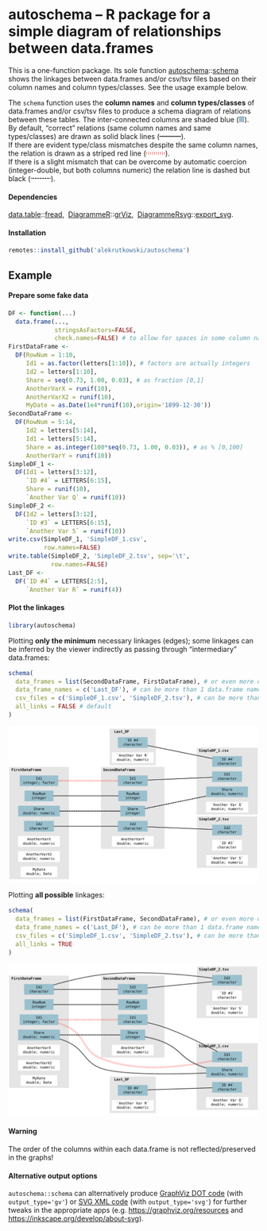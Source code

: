 autoschema – R package for a simple diagram of relationships between
data.frames
================

<!-- build this doc with: rmarkdown::render('README.Rmd') -->

This is a one-function package. Its sole function
[autoschema](https://github.com/alekrutkowski/autoschema)::[schema](https://github.com/alekrutkowski/autoschema/blob/main/schema.md)
shows the linkages between data.frames and/or csv/tsv files based on
their column names and column types/classes. See the usage example
below.

The `schema` function uses the **column names** and **column
types/classes** of data.frames and/or csv/tsv files to produce a schema
diagram of relations between these tables. The inter-connected columns
are shaded blue (<img src="blue-shade.png" height="12"/>). <br>By
default, “correct” relations (same column names and same types/classes)
are drawn as solid black lines
(<img src="black-solid.png" height="12"/>). <br>If there are evident
type/class mismatches despite the same column names, the relation is
drawn as a striped red line (<img src="red-striped.png" height="12"/>).
<br>If there is a slight mismatch that can be overcome by automatic
coercion (integer-double, but both columns numeric) the relation line is
dashed but black (<img src="black-dashed.png" height="12"/>).

#### Dependencies

[data.table](https://CRAN.R-project.org/package=data.table)::[fread](https://rdrr.io/cran/data.table/man/fread.html), 
[DiagrammeR](https://CRAN.R-project.org/package=DiagrammeR)::[grViz](https://rdrr.io/cran/DiagrammeR/man/grViz.html), 
[DiagrammeRsvg](https://CRAN.R-project.org/package=DiagrammeRsvg)::[export\_svg](https://rdrr.io/cran/DiagrammeRsvg/man/export_svg.html).

#### Installation

``` r
remotes::install_github('alekrutkowski/autoschema')
```

## Example

#### Prepare some fake data

``` r
DF <- function(...)
  data.frame(...,
             stringsAsFactors=FALSE,
             check.names=FALSE) # to allow for spaces in some column names
FirstDataFrame <-
  DF(RowNum = 1:10,
     Id1 = as.factor(letters[1:10]), # factors are actually integers
     Id2 = letters[1:10],
     Share = seq(0.73, 1.00, 0.03), # as fraction [0,1]
     AnotherVarX = runif(10),
     AnotherVarX2 = runif(10),
     MyDate = as.Date(1e4*runif(10),origin='1899-12-30'))
SecondDataFrame <-
  DF(RowNum = 5:14,
     Id2 = letters[5:14],
     Id1 = letters[5:14],
     Share = as.integer(100*seq(0.73, 1.00, 0.03)), # as % [0,100]
     AnotherVarY = runif(10))
SimpleDF_1 <-
  DF(Id1 = letters[3:12],
     `ID #4` = LETTERS[6:15],
     Share = runif(10),
     `Another Var Q` = runif(10))
SimpleDF_2 <-
  DF(Id2 = letters[3:12],
     `ID #3` = LETTERS[6:15],
     `Another Var S` = runif(10))
write.csv(SimpleDF_1, 'SimpleDF_1.csv',
          row.names=FALSE)
write.table(SimpleDF_2, 'SimpleDF_2.tsv', sep='\t',
            row.names=FALSE)
Last_DF <-
  DF(`ID #4` = LETTERS[2:5],
     `Another Var R` = runif(4))
```

#### Plot the linkages

``` r
library(autoschema)
```

Plotting **only the minimum** necessary linkages (edges); some linkages
can be inferred by the viewer indirectly as passing through
“intermediary” data.frames:

``` r
schema(
  data_frames = list(SecondDataFrame, FirstDataFrame), # or even more data.frames
  data_frame_names = c('Last_DF'), # can be more than 1 data.frame name
  csv_files = c('SimpleDF_1.csv', 'SimpleDF_2.tsv'), # can be more than 2 files
  all_links = FALSE # default
)
```

![](plot1.svg)

Plotting **all possible** linkages:

``` r
schema(
  data_frames = list(FirstDataFrame, SecondDataFrame), # or even more data.frames
  data_frame_names = c('Last_DF'), # can be more than 1 data.frame name
  csv_files = c('SimpleDF_1.csv', 'SimpleDF_2.tsv'), # can be more than 2 files
  all_links = TRUE
)
```

![](plot2.svg)

#### Warning

The order of the columns within each data.frame is not
reflected/preserved in the graphs!

#### Alternative output options

`autoschema::schema` can alternatively produce [GraphViz DOT
code](https://en.wikipedia.org/wiki/DOT_(graph_description_language))
(with `output_type='gv'`) or [SVG XML
code](https://en.wikipedia.org/wiki/Scalable_Vector_Graphics#Example)
(with `output_type='svg'`) for further tweaks in the appropriate apps
(e.g. <https://graphviz.org/resources> and
<https://inkscape.org/develop/about-svg>).
